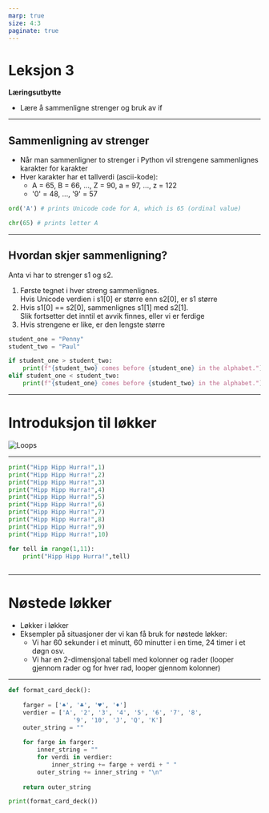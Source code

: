 ```yaml
---
marp: true
size: 4:3
paginate: true
---
```

<!-- https://marpit.marp.app/directives -->

# Leksjon 3

**Læringsutbytte**

* Lære å sammenligne strenger og bruk av if

---

## Sammenligning av strenger

* Når man sammenligner to strenger i Python vil strengene sammenlignes karakter for karakter
* Hver karakter har et tallverdi (ascii-kode):
    * A = 65, B = 66, ..., Z = 90, a = 97, ..., z = 122
    * '0' = 48, ..., '9' = 57


```python
ord('A') # prints Unicode code for A, which is 65 (ordinal value)

chr(65) # prints letter A
```

---
## Hvordan skjer sammenligning?

Anta vi har to strenger s1 og s2.

1. Første tegnet i hver streng sammenlignes. \
Hvis Unicode verdien i s1[0] er større enn s2[0], er s1 større
1. Hvis s1[0] == s2[0], sammenlignes s1[1] med s2[1]. \
Slik fortsetter det inntil et avvik finnes, eller vi er ferdige
1. Hvis strengene er like, er den lengste større

```python
student_one = "Penny"
student_two = "Paul"

if student_one > student_two:
	print(f"{student_two} comes before {student_one} in the alphabet.")
elif student_one < student_two:
	print(f"{student_one} comes before {student_two} in the alphabet.")
```

---
# Introduksjon til løkker

![Loops](https://www.incredible-web.com/media/7242/loops.png)


---

```python
print("Hipp Hipp Hurra!",1)
print("Hipp Hipp Hurra!",2)
print("Hipp Hipp Hurra!",3)
print("Hipp Hipp Hurra!",4)
print("Hipp Hipp Hurra!",5)
print("Hipp Hipp Hurra!",6)
print("Hipp Hipp Hurra!",7)
print("Hipp Hipp Hurra!",8)
print("Hipp Hipp Hurra!",9)
print("Hipp Hipp Hurra!",10)

for tell in range(1,11):
    print("Hipp Hipp Hurra!",tell)
    
```
---
# Nøstede løkker

* Løkker i løkker
* Eksempler på situasjoner der vi kan få bruk for nøstede løkker:
  * Vi har 60 sekunder i et minutt, 60 minutter i en time, 24 timer i et døgn osv.
  * Vi har en 2-dimensjonal tabell med kolonner og rader (looper gjennom rader og for hver rad, looper gjennom kolonner)


---

```python
def format_card_deck():
    
    farger = ['♠', '♣', '♥', '♦']
    verdier = ['A', '2', '3', '4', '5', '6', '7', '8',
                  '9', '10', 'J', 'Q', 'K']
    outer_string = ""
    
    for farge in farger: 
        inner_string = ""
        for verdi in verdier:
            inner_string += farge + verdi + " "
        outer_string += inner_string + "\n"
           
    return outer_string

print(format_card_deck())
```